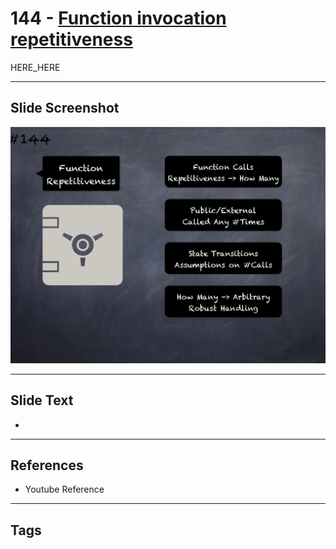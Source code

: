 # 144 - [Function invocation repetitiveness](Function%20invocation%20repetitiveness.md)

HERE_HERE

___
## Slide Screenshot
![0144.png](../images/pitfalls_and_best_practices201/144.png)
___
## Slide Text
- 
___
## References
- Youtube Reference
___
## Tags